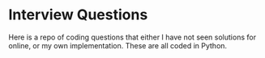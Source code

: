 # Interview Questions

Here is a repo of coding questions that either I have not seen solutions for online, or my own implementation. These are all coded in Python.


